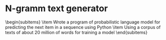 # N-gramm text generator

\begin{subitems}
\item Wrote a program of probabilistic language model for predicting the next item in a sequence using Python
\item Using a corpus of texts of about 20 million of words for training a model
\end{subitems}
 
